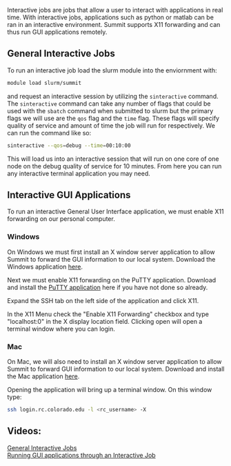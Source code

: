 Interactive jobs are jobs that allow a user to interact with applications in real time. With interactive jobs, applications such as python or matlab can be ran in an interactive environment. Summit supports X11 forwarding and can thus run GUI applications remotely.

## General Interactive Jobs
To run an interactive job load the slurm module into the enviornment with:

```bash
module load slurm/summit
```

and request an interactive session by utilizing the `sinteractive` command. 
The `sinteractive` command can take any number of flags that could be used with the `sbatch` command when submitted to slurm but the primary flags we will use are the `qos` flag and the `time` flag. These flags will specify quality of service and amount of time the job will run for respectively. We can run the command like so:

```bash
sinteractive --qos=debug --time=00:10:00
``` 

This will load us into an interactive session that will run on one core of one node on the debug quality of service for 10 minutes. From here you can run any interactive terminal application you may need.

## Interactive GUI Applications

To run an interactive General User Interface application, we must enable X11 forwarding on our personal computer.

### Windows

On Windows we must first install an X window server application to allow Summit to forward the GUI information to our local system. Download the Windows application [here](https://sourceforge.net/projects/xming/).

Next we must enable X11 forwarding on the PuTTY application. Download and install the [PuTTY application](https://www.chiark.greenend.org.uk/~sgtatham/putty/latest.html) here if you have not done so already. 

Expand the SSH tab on the left side of the application and click X11.

In the X11 Menu check the "Enable X11 Forwarding" checkbox and type "localhost:0" in the X display location field.
Clicking open will open a terminal window where you can login.

### Mac

On Mac, we will also need to install an X window server application to allow Summit to forward GUI information to our local system. Download and install the Mac application [here](https://www.xquartz.org/).

Opening the application will bring up a terminal window. On this window type:
```bash
ssh login.rc.colorado.edu -l <rc_username> -X
```

## Videos:

[General Interactive Jobs](https://www.youtube.com/watch?v=hpdYdBsPynQ)  
[Running GUI applications through an Interactive Job](https://www.youtube.com/watch?v=vSYNKlEKg3Y)  
